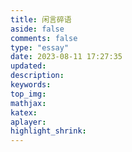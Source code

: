 ```yaml
---
title: 闲言碎语
aside: false
comments: false
type: "essay"
date: 2023-08-11 17:27:35
updated:
description:
keywords:
top_img:
mathjax:
katex:
aplayer:
highlight_shrink:
---
```

